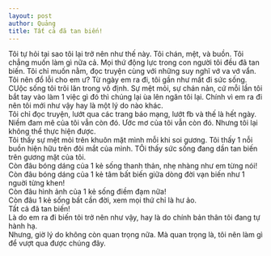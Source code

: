 ```yaml
---
layout: post
author: Quảng
title: Tất cả đã tan biến!
---
```


Tôi tự hỏi tại sao tôi lại trở nên như thế này. Tôi chán, mệt, và buồn. Tôi chẳng muốn làm gì nữa cả. Mọi thứ động lực trong con người tôi đều đã tan biến. Tôi chỉ muốn nằm, đọc truyện cùng với những suy nghĩ vớ va vớ vẩn.  
Tôi nên đổ lỗi cho em ư? Từ ngày em ra đi, tôi gần như mất đi sức sống. CUộc sống tôi trôi lăn trong vô định. Sự mệt mỏi, sự chán nản, cứ mỗi lần tôi bắt tay vào làm 1 việc gì đó thì chúng lại ùa lên ngăn tôi lại. Chính vì em ra đi nên tôi mới như vậy hay là một lý do nào khác.  
Tôi chỉ đọc truyện, lướt qua các trang báo mạng, lướt fb và thế là hết ngày. Niềm đam mê của tôi vẫn còn đó. Ước mơ của tôi vẫn còn đó. Nhưng tôi lại không thể thực hiện được.  
Tôi thấy sự mệt mỏi trên khuôn mặt mình mỗi khi soi gương. Tôi thấy 1 nỗi buồn hiện hữu trên đôi mắt của mình. TÔi thấy sức sống đang dần tan biến trên gương mặt của tôi.  
Còn đâu bóng dáng của 1 kẻ sống thanh thản, nhẹ nhàng  như em từng nói!  
Còn đâu bóng dáng của 1 kẻ tâm bất biến giữa dòng đời vạn biến như 1 nguời từng khen!  
Còn đâu hình ảnh của 1 kẻ sống điềm đạm nữa!  
Còn đâu 1 kẻ sống bất cần đời, xem mọi thứ chỉ là hư ảo.  
Tất cả đã tan biến!  
Là do em ra đi biến tôi trở nên như vậy, hay là do chính bản thân tôi đang tự hành hạ.  
Nhưng, giờ lý do không còn quan trọng nữa. Mà quan trọng là, tôi nên làm gì để vượt qua được chúng đây.  
